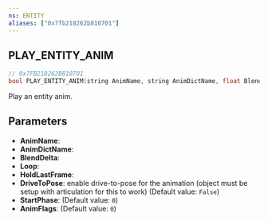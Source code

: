```yaml
---
ns: ENTITY
aliases: ["0x7fb218262b810701"]
---
```

## PLAY_ENTITY_ANIM

```c
// 0x7FB218262B810701
bool PLAY_ENTITY_ANIM(string AnimName, string AnimDictName, float BlendDelta, bool Loop, bool HoldLastFrame, bool DriveToPose, float StartPhase, int AnimFlags);
```

Play an entity anim.


## Parameters
* **AnimName**: 
* **AnimDictName**: 
* **BlendDelta**: 
* **Loop**: 
* **HoldLastFrame**: 
* **DriveToPose**: enable drive-to-pose for the animation (object must be setup with articulation for this to work) (Default value: `False`)
* **StartPhase**: (Default value: `0`)
* **AnimFlags**: (Default value: `0`)
